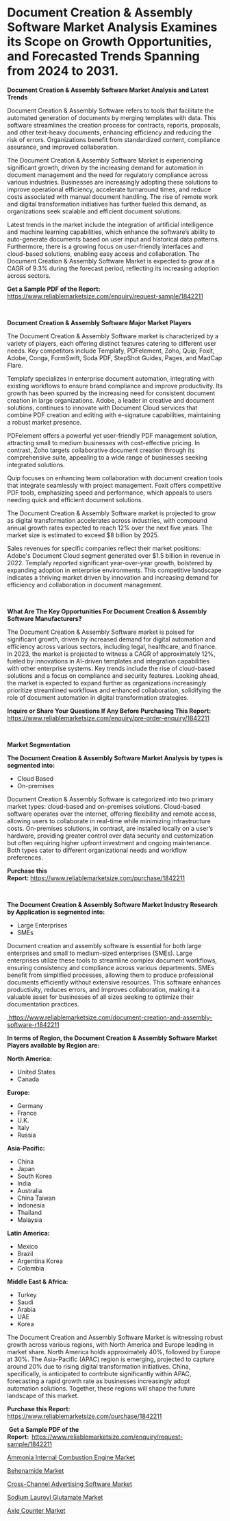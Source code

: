 <p><h1>Document Creation & Assembly Software Market Analysis Examines its Scope on Growth Opportunities, and Forecasted Trends Spanning from 2024 to 2031.</h1></p><p><strong>Document Creation & Assembly Software Market Analysis and Latest Trends</strong></p>
<p><p>Document Creation & Assembly Software refers to tools that facilitate the automated generation of documents by merging templates with data. This software streamlines the creation process for contracts, reports, proposals, and other text-heavy documents, enhancing efficiency and reducing the risk of errors. Organizations benefit from standardized content, compliance assurance, and improved collaboration.</p><p>The Document Creation & Assembly Software Market is experiencing significant growth, driven by the increasing demand for automation in document management and the need for regulatory compliance across various industries. Businesses are increasingly adopting these solutions to improve operational efficiency, accelerate turnaround times, and reduce costs associated with manual document handling. The rise of remote work and digital transformation initiatives has further fueled this demand, as organizations seek scalable and efficient document solutions.</p><p>Latest trends in the market include the integration of artificial intelligence and machine learning capabilities, which enhance the software’s ability to auto-generate documents based on user input and historical data patterns. Furthermore, there is a growing focus on user-friendly interfaces and cloud-based solutions, enabling easy access and collaboration. The Document Creation & Assembly Software Market is expected to grow at a CAGR of 9.3% during the forecast period, reflecting its increasing adoption across sectors.</p></p>
<p><strong>Get a Sample PDF of the Report:&nbsp;</strong> <a href="https://www.reliablemarketsize.com/enquiry/request-sample/1842211?utm_campaign=1261&utm_medium=2&utm_source=Github&utm_content=ia&utm_term=16102024&utm_id=document-creation-assembly-software">https://www.reliablemarketsize.com/enquiry/request-sample/1842211</a></p>
<p>&nbsp;</p>
<p><strong>Document Creation & Assembly Software Major Market Players</strong></p>
<p><p>The Document Creation & Assembly Software market is characterized by a variety of players, each offering distinct features catering to different user needs. Key competitors include Templafy, PDFelement, Zoho, Quip, Foxit, Adobe, Conga, FormSwift, Soda PDF, StepShot Guides, Pages, and MadCap Flare.</p><p>Templafy specializes in enterprise document automation, integrating with existing workflows to ensure brand compliance and improve productivity. Its growth has been spurred by the increasing need for consistent document creation in large organizations. Adobe, a leader in creative and document solutions, continues to innovate with Document Cloud services that combine PDF creation and editing with e-signature capabilities, maintaining a robust market presence.</p><p>PDFelement offers a powerful yet user-friendly PDF management solution, attracting small to medium businesses with cost-effective pricing. In contrast, Zoho targets collaborative document creation through its comprehensive suite, appealing to a wide range of businesses seeking integrated solutions.</p><p>Quip focuses on enhancing team collaboration with document creation tools that integrate seamlessly with project management. Foxit offers competitive PDF tools, emphasizing speed and performance, which appeals to users needing quick and efficient document solutions.</p><p>The Document Creation & Assembly Software market is projected to grow as digital transformation accelerates across industries, with compound annual growth rates expected to reach 12% over the next five years. The market size is estimated to exceed $8 billion by 2025.</p><p>Sales revenues for specific companies reflect their market positions: Adobe's Document Cloud segment generated over $1.5 billion in revenue in 2022. Templafy reported significant year-over-year growth, bolstered by expanding adoption in enterprise environments. This competitive landscape indicates a thriving market driven by innovation and increasing demand for efficiency and collaboration in document management.</p></p>
<p>&nbsp;</p>
<p><strong>What Are The Key Opportunities For Document Creation & Assembly Software Manufacturers?</strong></p>
<p><p>The Document Creation & Assembly Software market is poised for significant growth, driven by increased demand for digital automation and efficiency across various sectors, including legal, healthcare, and finance. In 2023, the market is projected to witness a CAGR of approximately 12%, fueled by innovations in AI-driven templates and integration capabilities with other enterprise systems. Key trends include the rise of cloud-based solutions and a focus on compliance and security features. Looking ahead, the market is expected to expand further as organizations increasingly prioritize streamlined workflows and enhanced collaboration, solidifying the role of document automation in digital transformation strategies.</p></p>
<p><strong>Inquire or Share Your Questions If Any Before Purchasing This Report:</strong> <a href="https://www.reliablemarketsize.com/enquiry/pre-order-enquiry/1842211?utm_campaign=1261&utm_medium=2&utm_source=Github&utm_content=ia&utm_term=16102024&utm_id=document-creation-assembly-software">https://www.reliablemarketsize.com/enquiry/pre-order-enquiry/1842211</a></p>
<p>&nbsp;</p>
<p><strong>Market Segmentation</strong></p>
<p><strong>The Document Creation & Assembly Software Market Analysis by types is segmented into:</strong></p>
<p><ul><li>Cloud Based</li><li>On-premises</li></ul></p>
<p><p>Document Creation & Assembly Software is categorized into two primary market types: cloud-based and on-premises solutions. Cloud-based software operates over the internet, offering flexibility and remote access, allowing users to collaborate in real-time while minimizing infrastructure costs. On-premises solutions, in contrast, are installed locally on a user’s hardware, providing greater control over data security and customization but often requiring higher upfront investment and ongoing maintenance. Both types cater to different organizational needs and workflow preferences.</p></p>
<p><strong>Purchase this Report:&nbsp;</strong><a href="https://www.reliablemarketsize.com/purchase/1842211?utm_campaign=1261&utm_medium=2&utm_source=Github&utm_content=ia&utm_term=16102024&utm_id=document-creation-assembly-software">https://www.reliablemarketsize.com/purchase/1842211</a></p>
<p>&nbsp;</p>
<p><strong>The Document Creation & Assembly Software Market Industry Research by Application is segmented into:</strong></p>
<p><ul><li>Large Enterprises</li><li>SMEs</li></ul></p>
<p><p>Document creation and assembly software is essential for both large enterprises and small to medium-sized enterprises (SMEs). Large enterprises utilize these tools to streamline complex document workflows, ensuring consistency and compliance across various departments. SMEs benefit from simplified processes, allowing them to produce professional documents efficiently without extensive resources. This software enhances productivity, reduces errors, and improves collaboration, making it a valuable asset for businesses of all sizes seeking to optimize their documentation practices.</p></p>
<p><a href="https://www.reliablemarketsize.com/document-creation-and-assembly-software-r1842211?utm_campaign=1261&utm_medium=2&utm_source=Github&utm_content=ia&utm_term=16102024&utm_id=document-creation-assembly-software">&nbsp;https://www.reliablemarketsize.com/document-creation-and-assembly-software-r1842211</a></p>
<p><strong>In terms of Region, the Document Creation & Assembly Software Market Players available by Region are:</strong></p>
<p>
    <p> <strong> North America: </strong>
        <ul>
            <li>United States</li>
            <li>Canada</li>
        </ul>
        </p> 
    <p> <strong> Europe: </strong>
        <ul>
            <li>Germany</li>
            <li>France</li>
            <li>U.K.</li>
            <li>Italy</li>
            <li>Russia</li>
        </ul>
        </p> 
    <p> <strong> Asia-Pacific: </strong>
        <ul>
            <li>China</li>
            <li>Japan</li>
            <li>South Korea</li>
            <li>India</li>
            <li>Australia</li>
            <li>China Taiwan</li>
            <li>Indonesia</li>
            <li>Thailand</li>
            <li>Malaysia</li>
        </ul>
        </p> 
    <p> <strong> Latin America: </strong>
        <ul>
            <li>Mexico</li>
            <li>Brazil</li>
            <li>Argentina Korea</li>
            <li>Colombia</li>
        </ul>
        </p> 
    <p> <strong> Middle East & Africa: </strong>
        <ul>
            <li>Turkey</li>
            <li>Saudi</li>
            <li>Arabia</li>
            <li>UAE</li>
            <li>Korea</li>
        </ul>
    </p>
    </p>
<p><p>The Document Creation and Assembly Software Market is witnessing robust growth across various regions, with North America and Europe leading in market share. North America holds approximately 40%, followed by Europe at 30%. The Asia-Pacific (APAC) region is emerging, projected to capture around 20% due to rising digital transformation initiatives. China, specifically, is anticipated to contribute significantly within APAC, forecasting a rapid growth rate as businesses increasingly adopt automation solutions. Together, these regions will shape the future landscape of this market.</p></p>
<p><strong>Purchase this Report: </strong><a href="https://www.reliablemarketsize.com/purchase/1842211?utm_campaign=1261&utm_medium=2&utm_source=Github&utm_content=ia&utm_term=16102024&utm_id=document-creation-assembly-software">https://www.reliablemarketsize.com/purchase/1842211</a></p>
<p>&nbsp;<strong>Get a Sample PDF of the Report:&nbsp;&nbsp;</strong><a href="https://www.reliablemarketsize.com/enquiry/request-sample/1842211?utm_campaign=1261&utm_medium=2&utm_source=Github&utm_content=ia&utm_term=16102024&utm_id=document-creation-assembly-software">https://www.reliablemarketsize.com/enquiry/request-sample/1842211</a></p>
<p><strong></strong></p>
<p><p><a href="https://issuu.com/reportprime-2/docs/ammonia-internal-combustion-engine-_085885dce0b3d9?utm_campaign=1261&utm_medium=2&utm_source=Github&utm_content=ia&utm_term=16102024&utm_id=document-creation-assembly-software">Ammonia Internal Combustion Engine Market</a></p><p><a href="https://www.linkedin.com/pulse/strategic-roadmap-success-global-behenamide-market-analysis-6jgic?utm_campaign=1261&utm_medium=2&utm_source=Github&utm_content=ia&utm_term=16102024&utm_id=document-creation-assembly-software">Behenamide Market</a></p><p><a href="https://github.com/bailee2qhthar/Market-Research-Report-List-1/blob/main/cross-channel-advertising-software-market.md?utm_campaign=1261&utm_medium=2&utm_source=Github&utm_content=ia&utm_term=16102024&utm_id=document-creation-assembly-software">Cross-Channel Advertising Software Market</a></p><p><a href="https://www.linkedin.com/pulse/future-trends-global-sodium-lauroyl-glutamate-market-insights-zvd0c?utm_campaign=1261&utm_medium=2&utm_source=Github&utm_content=ia&utm_term=16102024&utm_id=document-creation-assembly-software">Sodium Lauroyl Glutamate Market</a></p><p><a href="https://issuu.com/reportprime-2/docs/axle-counter-market-size-2030.pptx_7a36db79a3f854?utm_campaign=1261&utm_medium=2&utm_source=Github&utm_content=ia&utm_term=16102024&utm_id=document-creation-assembly-software">Axle Counter Market</a></p></p>